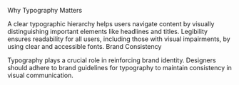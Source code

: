 Why Typography Matters

A clear typographic hierarchy helps users navigate content by visually distinguishing important elements like headlines and titles.
Legibility ensures readability for all users, including those with visual impairments, by using clear and accessible fonts.
Brand Consistency

Typography plays a crucial role in reinforcing brand identity.
Designers should adhere to brand guidelines for typography to maintain consistency in visual communication.
